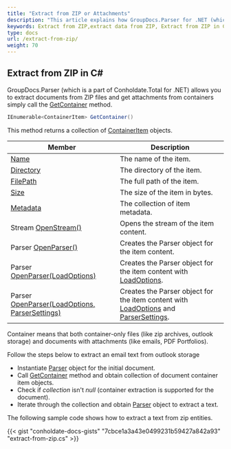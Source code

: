 ```yaml
---
title: "Extract from ZIP or Attachments"
description: "This article explains how GroupDocs.Parser for .NET (which is a part of Conholdate.Total for .NET) extract data from ZIP file."
keywords: Extract from ZIP,extract data from ZIP, Extract from ZIP in C#
type: docs
url: /extract-from-zip/
weight: 70
---
```


## Extract from ZIP in C#

GroupDocs.Parser (which is a part of Conholdate.Total for .NET) allows you to extract documents from ZIP files and get attachments from containers simply call the [GetContainer](https://apireference.groupdocs.com/net/parser/groupdocs.parser/parser/methods/getcontainer) method.

```csharp
IEnumerable<ContainerItem> GetContainer()

```

This method returns a collection of [ContainerItem](https://apireference.groupdocs.com/net/parser/groupdocs.parser.data/containeritem) objects.

| Member | Description |
| --- | --- |
| [Name](https://apireference.groupdocs.com/net/parser/groupdocs.parser.data/containeritem/properties/name) | The name of the item. |
| [Directory](https://apireference.groupdocs.com/net/parser/groupdocs.parser.data/containeritem/properties/directory) | The directory of the item. |
| [FilePath](https://apireference.groupdocs.com/net/parser/groupdocs.parser.data/containeritem/properties/filepath) | The full path of the item. |
| [Size](https://apireference.groupdocs.com/net/parser/groupdocs.parser.data/containeritem/properties/size) | The size of the item in bytes. |
| [Metadata](https://apireference.groupdocs.com/net/parser/groupdocs.parser.data/containeritem/properties/metadata) | The collection of item metadata. |
| Stream [OpenStream()](https://apireference.groupdocs.com/net/parser/groupdocs.parser.data/containeritem/methods/openstream) | Opens the stream of the item content. |
| Parser [OpenParser()](https://apireference.groupdocs.com/net/parser/groupdocs.parser.data/containeritem/methods/openparser) | Creates the Parser object for the item content. |
| Parser [OpenParser(LoadOptions)](https://apireference.groupdocs.com/net/parser/groupdocs.parser.data.containeritem/openparser/methods/1) | Creates the Parser object for the item content with [LoadOptions](https://apireference.groupdocs.com/net/parser/groupdocs.parser.options/loadoptions). |
| Parser [OpenParser(LoadOptions, ParserSettings)](https://apireference.groupdocs.com/net/parser/groupdocs.parser.data.containeritem/openparser/methods/2) | Creates the Parser object for the item content with [LoadOptions](https://apireference.groupdocs.com/net/parser/groupdocs.parser.options/loadoptions) and [ParserSettings](https://apireference.groupdocs.com/net/parser/groupdocs.parser.options/parsersettings). |

Container means that both container-only files (like zip archives, outlook storage) and documents with attachments (like emails, PDF Portfolios).

Follow the steps below to extract an email text from outlook storage

*   Instantiate [Parser](https://apireference.groupdocs.com/net/parser/groupdocs.parser/parser) object for the initial document.
*   Call [GetContainer](https://apireference.groupdocs.com/net/parser/groupdocs.parser/parser/methods/getcontainer) method and obtain collection of document container item objects.
*   Check if *collection* isn't *null* (container extraction is supported for the document).
*   Iterate through the collection and obtain [Parser](https://apireference.groupdocs.com/net/parser/groupdocs.parser/parser) object to extract a text.

The following sample code shows how to extract a text from zip entities.


{{< gist "conholdate-docs-gists" "7cbce1a3a43e0499231b59427a842a93" "extract-from-zip.cs" >}}











